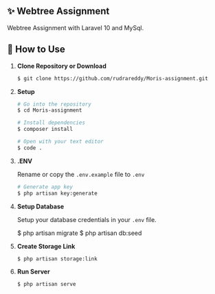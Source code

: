 ## ✨ Webtree Assignment

Webtree Assignment with Laravel 10  and MySql.


## 🚀 How to Use

1.  **Clone Repository or Download**

    ```bash
    $ git clone https://github.com/rudrareddy/Moris-assignment.git
    ```
1. **Setup**
    ```bash
    # Go into the repository
    $ cd Moris-assignment

    # Install dependencies
    $ composer install

    # Open with your text editor
    $ code .
    ```
1. **.ENV**

    Rename or copy the `.env.example` file to `.env`
    ```bash
    # Generate app key
    $ php artisan key:generate
    ```

1. **Setup Database**

    Setup your database credentials in your `.env` file.

    $ php artisan migrate
    $ php artisan db:seed



1. **Create Storage Link**

    ```bash
    $ php artisan storage:link
    ```
1. **Run Server**

    ```bash
    $ php artisan serve
    ```
